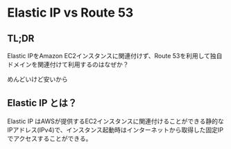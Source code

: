 # Elastic IP vs Route 53

## TL;DR
Elastic IPをAmazon EC2インスタンスに関連付けず、Route 53を利用して独自ドメインを関連付けて利用するのはなぜか？

めんどいけど安いから

## Elastic IP とは？

Elastic IP はAWSが提供するEC2インスタンスに関連付けることができる静的なIPアドレス(IPv4)で、インスタンス起動時はインターネットから取得した固定IPでアクセスすることができる。
